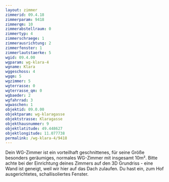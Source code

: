 ```yaml
---
layout: zimmer
zimmerid: 09.4.18
zimmerparam: 9418
zimmerqm: 10
zimmerabstellraum: 0
zimmertyp: 4
zimmerschraege: 1
zimmerausrichtung: 2
zimmerfenster: 1
zimmerlautstaerke: 5
wgid: 09.4.00
wgparam: wg-klara-4
wgname: Klara
wggeschoss: 4
wgqm: 5
wgzimmer: 5
wgterrasse: 0
wgterrasse_qm: 0
wgbaeder: 2
wgfahrrad: 3
wgwaschen: 1
objektid: 09.0.00
objektparam: wg-klaragasse
objektstrasse: Klaragasse
objekthausnummer: 9
objektlatitude: 49.448627
objektlongitude: 11.077738
permalink: /wg-klara-4/9418  
---
```

Dein WG-Zimmer ist ein vorteilhaft geschnittenes, für seine Größe besonders geräumiges, normales WG-Zimmer mit insgesamt 10m². Bitte achte bei der Einrichtung deines Zimmers auf den 3D Grundriss - eine Wand ist geneigt, weil wir hier auf das Dach zulaufen. Du hast ein, zum Hof ausgerichtetes, schallisoliertes Fenster. 